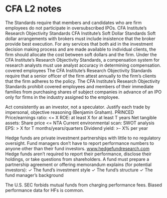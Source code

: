 # CFA L2 notes

The Standards require that members and candidates who are firm employees do not participate in oversubscribed IPOs.
CFA Institute’s Research Objectivity Standards
CFA Institute’s Soft Dollar Standards
Soft dollar arrangements with brokers must include insistence that the broker provide best execution.
For any services that both aid in the investment decision making process and are made available to individual clients, the firm should allocate the cost between soft dollars and the firm.
Under the CFA Institute’s Research Objectivity Standards, a compensation system for research analysts must use analyst accuracy in determining compensation.
covered employees
The CFA Institute’s Research Objectivity Standards require that a senior officer of the firm attest annually to the firm’s clients that the firm adheres to the policy.
The CFA Institute’s Research Objectivity Standards prohibit covered employees and members of their immediate families from purchasing shares of subject companies in advance of an IPO only for firms in the industry assigned to the employee.

Act consistently as an investor, not a speculator. Justify each trade by impersonal, objective reasoning (Benjamin Graham).
PRINCED
Price/earnings ratio: <= X
ROE: at least X for at least T years
Net tangible assets: Share price <= NTA
Current environmental scan: SWOT analysis
EPS: > X for T months/years/quarters
Dividend yield: >- X% per year

Hedge funds are private investment partnerships with little to no regulatory oversight. Fund managers don’t have to report performance numbers to anyone other than their fund investors.
www.hedgefundresearch.com
Hedge funds aren’t required to report their performance, disclose their holdings, or take questions from shareholders.
A fund must prepare a partnership agreement or offering memorandum explains (for potential investors):
✓ The fund’s investment style
✓ The fund’s structure
✓ The fund manager’s background

The U.S. SEC forbids mutual funds from charging performance fees.
Biased performance data for HFs is common.
